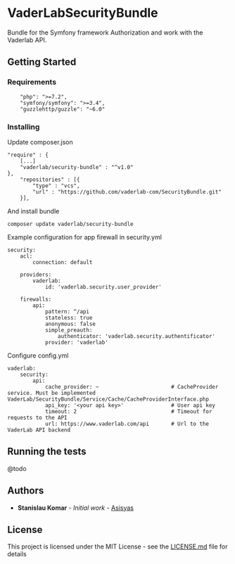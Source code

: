 # VaderLabSecurityBundle

Bundle for the Symfony framework
Authorization and work with the Vaderlab API.


## Getting Started

### Requirements

```
    "php": ">=7.2",
    "symfony/symfony": ">=3.4",
    "guzzlehttp/guzzle": "~6.0"
```

### Installing

Update composer.json

```
"require" : {
    [...]
    "vaderlab/security-bundle" : "^v1.0"
},
    "repositories" : [{
        "type" : "vcs",
        "url" : "https://github.com/vaderlab-com/SecurityBundle.git"
    }],
```


And install bundle 

```
composer update vaderlab/security-bundle
```


Example configuration for app firewall in security.yml
```
security:
    acl:
        connection: default

    providers:
        vaderlab:
            id: 'vaderlab.security.user_provider'

    firewalls:
        api:
            pattern: ^/api
            stateless: true
            anonymous: false
            simple_preauth:
                authenticator: 'vaderlab.security.authentificator'
            provider: 'vaderlab'

```

Configure config.yml

```
vaderlab:
    security:
        api:
            cache_provider: ~                       # CacheProvider service. Must be implemented VaderLab/SecurityBundle/Service/Cache/CacheProviderInterface.php
            api_key: '<your api key>'               # User api key
            timeout: 2                              # Timeout for requests to the API
            url: https://www.vaderlab.com/api       # Url to the VaderLab API backend
```

## Running the tests

@todo

## Authors

* **Stanislau Komar** - *Initial work* - [Asisyas](https://github.com/Asisyas)

## License

This project is licensed under the MIT License - see the [LICENSE.md](LICENSE.md) file for details


